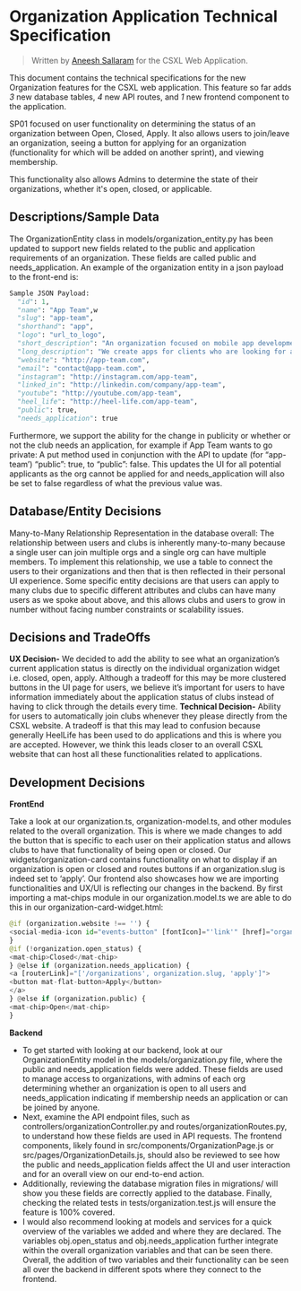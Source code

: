 # Organization Application Technical Specification

> Written by [Aneesh Sallaram](https://github.com/asallaram) for the CSXL Web Application.

This document contains the technical specifications for the new Organization features for the CSXL web application. This feature so far adds _3_ new database tables, _4_ new API routes, and _1_ new frontend component to the application.

SP01 focused on user functionality on determining the status of an organization between Open, Closed, Apply. It also allows users to join/leave an organization, seeing a button for applying for an organization (functionality for which will be added on another sprint), and viewing membership.

This functionality also allows Admins to determine the state of their organizations, whether it's open, closed, or applicable.

## Descriptions/Sample Data<a name='Descriptions/Sample Data'></a>

The OrganizationEntity class in models/organization_entity.py has been updated to support new fields related to the public and application requirements of an organization. These fields are called public and needs_application. An example of the organization entity in a json payload to the front-end is:

```py
Sample JSON Payload:
  "id": 1,
  "name": "App Team",w
  "slug": "app-team",
  "shorthand": "app",
  "logo": "url_to_logo",
  "short_description": "An organization focused on mobile app development.",
  "long_description": "We create apps for clients who are looking for a specific mobile app design.",
  "website": "http://app-team.com",
  "email": "contact@app-team.com",
  "instagram": "http://instagram.com/app-team",
  "linked_in": "http://linkedin.com/company/app-team",
  "youtube": "http://youtube.com/app-team",
  "heel_life": "http://heel-life.com/app-team",
  "public": true,
  "needs_application": true
```


Furthermore, we support the ability for the change in publicity or whether or not the club needs an application, for example if App Team wants to go private: A put method used in conjunction with the API to update (for “app-team’)
“public”: true, to “public”: false.
This updates the UI for all potential applicants as the org cannot be applied for and needs_application will also be set to false regardless of what the previous value was.

## Database/Entity Decisions<a name='Database/Entity Decisions'></a>

Many-to-Many Relationship Representation in the database overall: The relationship between users and clubs is inherently many-to-many because a single user can join multiple orgs and a single org can have multiple members. To implement this relationship, we use a table to connect the users to their organizations and then that is then reflected in their personal UI experience.
Some specific entity decisions are that users can apply to many clubs due to specific different attributes and clubs can have many users as we spoke about above, and this allows clubs and users to grow in number without facing number constraints or scalability issues.

## Decisions and TradeOffs<a name='Decisions and Tradeoffs'></a>
**UX Decision-** We decided to add the ability to see what an organization’s current application status is directly on the individual organization widget i.e. closed, open, apply. Although a tradeoff for this may be more clustered buttons in the UI page for users, we believe it’s important for users to have information immediately about the application status of clubs instead of having to click through the details every time.
**Technical Decision-** Ability for users to automatically join clubs whenever they please directly from the CSXL website. A tradeoff is that this may lead to confusion because generally HeelLife has been used to do applications and this is where you are accepted. However, we think this leads closer to an overall CSXL website that can host all these functionalities related to applications.

## Development Decisions<a name='Development Decisions'></a>

**FrontEnd**

Take a look at our organization.ts, organization-model.ts, and other modules related to the overall organization. This is where we made changes to add the button that is specific to each user on their application status and allows clubs to have that functionality of being open or closed. Our widgets/organization-card contains functionality on what to display if an organization is open or closed and routes buttons if an organization.slug is indeed set to ‘apply’.
Our frontend also showcases how we are importing functionalities and UX/UI is reflecting our changes in the backend. By first importing a mat-chips module in our organization.model.ts we are able to do this in our organization-card-widget.html:
```py
@if (organization.website !== '') {
<social-media-icon id="events-button" [fontIcon]="'link'" [href]="organization.website" />
}
@if (!organization.open_status) {
<mat-chip>Closed</mat-chip>
} @else if (organization.needs_application) {
<a [routerLink]="['/organizations', organization.slug, 'apply']">
<button mat-flat-button>Apply</button>
</a>
} @else if (organization.public) {
<mat-chip>Open</mat-chip>
}
```

**Backend**
  * To get started with looking at our backend, look at our OrganizationEntity model in the models/organization.py file, where the public and needs_application fields were added. These fields are used to manage access to organizations, with admins of each org determining whether an organization is open to all users and needs_application indicating if membership needs an application or can be joined by anyone. 
* Next, examine the API endpoint files, such as controllers/organizationController.py and routes/organizationRoutes.py, to understand how these fields are used in API requests. The frontend components, likely found in src/components/OrganizationPage.js or src/pages/OrganizationDetails.js, should also be reviewed to see how the public and needs_application fields affect the UI and user interaction and for an overall view on our end-to-end action. 
* Additionally, reviewing the database migration files in migrations/ will show you these fields are correctly applied to the database. Finally, checking the related tests in tests/organization.test.js will ensure the feature is 100% covered.
* I would also recommend looking at models and services for a quick overview of the variables we added and where they are declared. The variables obj.open_status and obj.needs_application further integrate within the overall organization variables and that can be seen there. Overall, the addition of two variables and their functionality can be seen all over the backend in different spots where they connect to the frontend.
